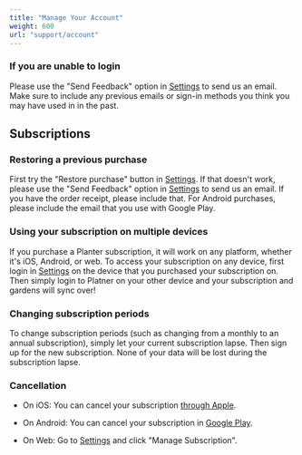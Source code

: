 ```yaml
---
title: "Manage Your Account"
weight: 600
url: "support/account"
---
```


### If you are unable to login
Please use the "Send Feedback" option in [Settings](https://planter.garden/settings) to send us an
email. Make sure to include any previous emails or sign-in methods you think you may have used in
in the past.

## Subscriptions

### Restoring a previous purchase
First try the "Restore purchase" button in [Settings](https://planter.garden/settings). If that
doesn't work, please use the "Send Feedback" option in [Settings](https://planter.garden/settings)
to send us an email. If you have the order receipt, please include that. For Android purchases,
please include the email that you use with Google Play.

### Using your subscription on multiple devices
If you purchase a Planter subscription, it will work on any platform, whether it's iOS, Android, or web.
To access your subscription on any device, first login in [Settings](https://planter.garden/settings)
on the device that you purchased your subscription on. Then simply login to Platner on your other
device and your subscription and gardens will sync over!

### Changing subscription periods
To change subscription periods (such as changing from a monthly to an annual subscription), simply
let your current subscription lapse. Then sign up for the new subscription. None of your data will
be lost during the subscription lapse.

### Cancellation

- On iOS:
You can cancel your subscription [through Apple](https://support.apple.com/billing).

- On Android:
You can cancel your subscription in [Google Play](https://support.google.com/googleplay/answer/7018481?co=GENIE.Platform%3DAndroid&hl=en).

- On Web:
Go to [Settings](https://planter.garden/settings) and click "Manage Subscription".
